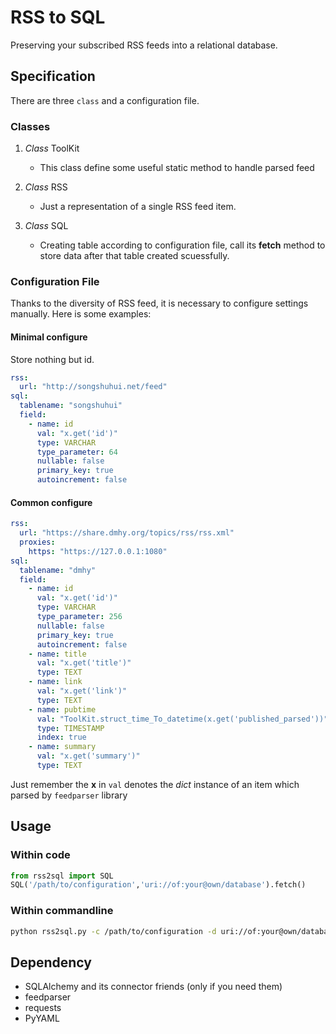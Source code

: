 # RSS to SQL

Preserving your subscribed RSS feeds into a relational database.

## Specification

There are three `class` and a configuration file.

### Classes

1. *Class* ToolKit
    - This class define some useful static method to handle parsed feed

2. *Class* RSS
    - Just a representation of a single RSS feed item.

3. *Class* SQL
    - Creating table according to configuration file, call its **fetch** method to store data after that table created scuessfully.

### Configuration File

Thanks to the diversity of RSS feed, it is necessary to configure settings manually. Here is some examples:

#### Minimal configure

Store nothing but id.

```yaml
rss:
  url: "http://songshuhui.net/feed"
sql:
  tablename: "songshuhui"
  field:
    - name: id
      val: "x.get('id')"
      type: VARCHAR
      type_parameter: 64
      nullable: false
      primary_key: true
      autoincrement: false
```

#### Common configure

```yaml
rss:
  url: "https://share.dmhy.org/topics/rss/rss.xml"
  proxies:
    https: "https://127.0.0.1:1080"
sql:
  tablename: "dmhy"
  field:
    - name: id
      val: "x.get('id')"
      type: VARCHAR
      type_parameter: 256
      nullable: false
      primary_key: true
      autoincrement: false
    - name: title
      val: "x.get('title')"
      type: TEXT
    - name: link
      val: "x.get('link')"
      type: TEXT
    - name: pubtime
      val: "ToolKit.struct_time_To_datetime(x.get('published_parsed'))"
      type: TIMESTAMP
      index: true
    - name: summary
      val: "x.get('summary')"
      type: TEXT
```

Just remember the **x** in `val` denotes the *dict* instance of an item which parsed by `feedparser` library

## Usage

### Within code

```python
from rss2sql import SQL
SQL('/path/to/configuration','uri://of:your@own/database').fetch()
```

### Within commandline

```bash
python rss2sql.py -c /path/to/configuration -d uri://of:your@own/database --hide_banner
```

## Dependency

- SQLAlchemy and its connector friends (only if you need them)
- feedparser
- requests
- PyYAML